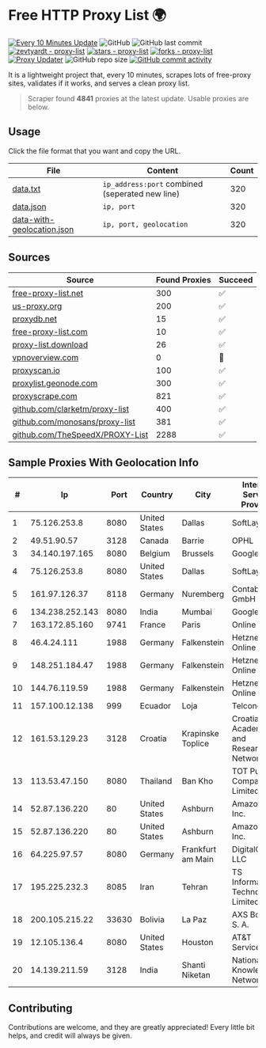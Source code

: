 
# Free HTTP Proxy List 🌍

[![Every 10 Minutes Update](https://github.com/mertguvencli/http-proxy-list/actions/workflows/main.yml/badge.svg?branch=main)](https://github.com/mertguvencli/http-proxy-list/actions/workflows/main.yml)
![GitHub](https://img.shields.io/github/license/mertguvencli/http-proxy-list)
![GitHub last commit](https://img.shields.io/github/last-commit/mertguvencli/http-proxy-list)
[![zevtyardt - proxy-list](https://img.shields.io/static/v1?label=zevtyardt&message=proxy-list&color=blue&logo=github)](https://github.com/zevtyardt/proxy-list "Go to GitHub repo")
[![stars - proxy-list](https://img.shields.io/github/stars/zevtyardt/proxy-list?style=social)](https://github.com/zevtyardt/proxy-list)
[![forks - proxy-list](https://img.shields.io/github/forks/zevtyardt/proxy-list?style=social)](https://github.com/zevtyardt/proxy-list)
[![Proxy Updater](https://github.com/zevtyardt/proxy-list/workflows/Proxy%20Updater/badge.svg)](https://github.com/zevtyardt/proxy-list/actions?query=workflow:"Proxy+Updater")
![GitHub repo size](https://img.shields.io/github/repo-size/zevtyardt/proxy-list)
[![GitHub commit activity](https://img.shields.io/github/commit-activity/m/zevtyardt/proxy-list?logo=commits)](https://github.com/zevtyardt/proxy-list/commits/main)

It is a lightweight project that, every 10 minutes, scrapes lots of free-proxy sites, validates if it works, and serves a clean proxy list.

> Scraper found **4841** proxies at the latest update. Usable proxies are below.

## Usage

Click the file format that you want and copy the URL.

|File|Content|Count|
|----|-------|-----|
|[data.txt](https://raw.githubusercontent.com/mertguvencli/http-proxy-list/main/proxy-list/data.txt)|`ip_address:port` combined (seperated new line)|320|
|[data.json](https://raw.githubusercontent.com/mertguvencli/http-proxy-list/main/proxy-list/data.json)|`ip, port`|320|
|[data-with-geolocation.json](https://raw.githubusercontent.com/mertguvencli/http-proxy-list/main/proxy-list/data-with-geolocation.json)|`ip, port, geolocation`|320|

## Sources

|Source|Found Proxies|Succeed|
|------|-------------|-------|
|[free-proxy-list.net](https://free-proxy-list.net)|300|✅|
|[us-proxy.org](https://www.us-proxy.org)|200|✅|
|[proxydb.net](http://proxydb.net)|15|✅|
|[free-proxy-list.com](https://free-proxy-list.com/?page=&port=&type%5B%5D=http&type%5B%5D=https&up_time=0&search=Search)|10|✅|
|[proxy-list.download](https://www.proxy-list.download/HTTP)|26|✅|
|[vpnoverview.com](https://vpnoverview.com/privacy/anonymous-browsing/free-proxy-servers)|0|🚫|
|[proxyscan.io](https://www.proxyscan.io)|100|✅|
|[proxylist.geonode.com](https://proxylist.geonode.com/api/proxy-list?limit=300&page=1&sort_by=lastChecked&sort_type=desc&protocols=http,https)|300|✅|
|[proxyscrape.com](https://api.proxyscrape.com/v2/?request=displayproxies&protocol=http&timeout=10000&country=all&ssl=all&anonymity=all)|821|✅|
|[github.com/clarketm/proxy-list](https://raw.githubusercontent.com/clarketm/proxy-list/master/proxy-list-raw.txt)|400|✅|
|[github.com/monosans/proxy-list](https://raw.githubusercontent.com/monosans/proxy-list/main/proxies/http.txt)|381|✅|
|[github.com/TheSpeedX/PROXY-List](https://raw.githubusercontent.com/TheSpeedX/PROXY-List/master/http.txt)|2288|✅|


## Sample Proxies With Geolocation Info

|#|Ip|Port|Country|City|Internet Service Provider|
|-|--|----|-------|----|-------------------------|
|1|75.126.253.8|8080|United States|Dallas|SoftLayer|
|2|49.51.90.57|3128|Canada|Barrie|OPHL|
|3|34.140.197.165|8080|Belgium|Brussels|Google LLC|
|4|75.126.253.8|8080|United States|Dallas|SoftLayer|
|5|161.97.126.37|8118|Germany|Nuremberg|Contabo GmbH|
|6|134.238.252.143|8080|India|Mumbai|Google LLC|
|7|163.172.85.160|9741|France|Paris|Online S.A.S.|
|8|46.4.24.111|1988|Germany|Falkenstein|Hetzner Online GmbH|
|9|148.251.184.47|1988|Germany|Falkenstein|Hetzner Online GmbH|
|10|144.76.119.59|1988|Germany|Falkenstein|Hetzner Online GmbH|
|11|157.100.12.138|999|Ecuador|Loja|Telconet S.A|
|12|161.53.129.23|3128|Croatia|Krapinske Toplice|Croatian Academic and Research Network|
|13|113.53.47.150|8080|Thailand|Ban Kho|TOT Public Company Limited|
|14|52.87.136.220|80|United States|Ashburn|Amazon.com, Inc.|
|15|52.87.136.220|80|United States|Ashburn|Amazon.com, Inc.|
|16|64.225.97.57|8080|Germany|Frankfurt am Main|DigitalOcean, LLC|
|17|195.225.232.3|8085|Iran|Tehran|TS Information Technology Limited|
|18|200.105.215.22|33630|Bolivia|La Paz|AXS Bolivia S. A.|
|19|12.105.136.4|8080|United States|Houston|AT&T Services, Inc.|
|20|14.139.211.59|3128|India|Shanti Niketan|National Knowledge Network|



## Contributing

Contributions are welcome, and they are greatly appreciated! Every
little bit helps, and credit will always be given.

